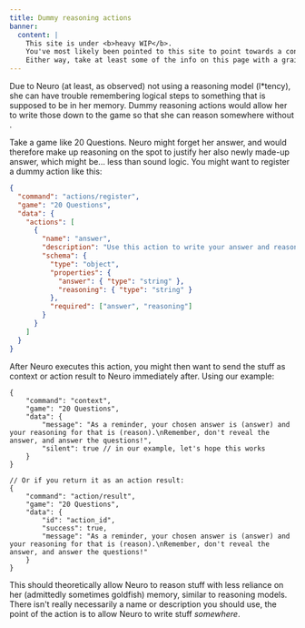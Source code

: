 ```yaml
---
title: Dummy reasoning actions
banner:
  content: |
    This site is under <b>heavy WIP</b>.
    You've most likely been pointed to this site to point towards a concept, or something.
    Either way, take at least some of the info on this page with a grain of salt, and also don't expect much info since it's very incomplete on content.
---
```


Due to Neuro (at least, as observed) not using a reasoning model (l\*tency), she can have trouble remembering logical steps to something that is supposed to be in her memory. Dummy reasoning actions would allow her to write those down to the game so that she can reason somewhere without .

Take a game like 20 Questions. Neuro might forget her answer, and would therefore make up reasoning on the spot to justify her also newly made-up answer, which might be... less than sound logic.
You might want to register a dummy action like this:

```json
{
  "command": "actions/register",
  "game": "20 Questions",
  "data": {
    "actions": [
      {
        "name": "answer",
        "description": "Use this action to write your answer and reasoning that you will reveal later. Do not tell anyone the answer, you must keep it a secret until they guess it correctly, and you should use the reason to answer your partner's questions without giving away too much.",
        "schema": {
          "type": "object",
          "properties": {
            "answer": { "type": "string" },
            "reasoning": { "type": "string" }
          },
          "required": ["answer", "reasoning"]
        }
      }
    ]
  }
}
```

After Neuro executes this action, you might then want to send the stuff as context or action result to Neuro immediately after. Using our example:

```jsonc
{
    "command": "context",
    "game": "20 Questions",
    "data": {
        "message": "As a reminder, your chosen answer is (answer) and your reasoning for that is (reason).\nRemember, don't reveal the answer, and answer the questions!",
        "silent": true // in our example, let's hope this works
    }
}

// Or if you return it as an action result:
{
    "command": "action/result",
    "game": "20 Questions",
    "data": {
        "id": "action_id",
        "success": true,
        "message": "As a reminder, your chosen answer is (answer) and your reasoning for that is (reason).\nRemember, don't reveal the answer, and answer the questions!"
    }
}
```

This should theoretically allow Neuro to reason stuff with less reliance on her (admittedly sometimes goldfish) memory, similar to reasoning models.
There isn't really necessarily a name or description you should use, the point of the action is to allow Neuro to write stuff _somewhere_.
